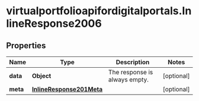 # virtualportfolioapifordigitalportals.InlineResponse2006

## Properties

Name | Type | Description | Notes
------------ | ------------- | ------------- | -------------
**data** | **Object** | The response is always empty. | [optional] 
**meta** | [**InlineResponse201Meta**](InlineResponse201Meta.md) |  | [optional] 


